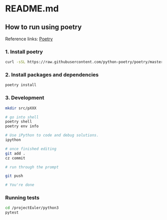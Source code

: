 # README.md

## How to run using poetry

Reference links: [Poetry](https://python-poetry.org/docs/)

### 1. Install poetry

```bash
curl -sSL https://raw.githubusercontent.com/python-poetry/poetry/master/get-poetry.py | python -
```

### 2. Install packages and dependencies

```zsh
poetry install
```

### 3. Development

```bash
mkdir src/pXXX

# go into shell
poetry shell
poetry env info

# Use iPython to code and debug solutions.
ipython

# once finished editing
git add . 
cz commit

# run through the prompt

git push 

# You're done
```

### Running tests

```bash
cd /projectEuler/python3
pytest
```
